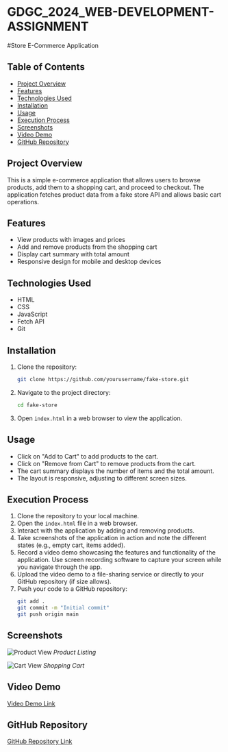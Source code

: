# GDGC_2024_WEB-DEVELOPMENT-ASSIGNMENT

#Store E-Commerce Application

## Table of Contents
- [Project Overview](#project-overview)
- [Features](#features)
- [Technologies Used](#technologies-used)
- [Installation](#installation)
- [Usage](#usage)
- [Execution Process](#execution-process)
- [Screenshots](#screenshots)
- [Video Demo](#video-demo)
- [GitHub Repository](#github-repository)

## Project Overview
This is a simple e-commerce application that allows users to browse products, add them to a shopping cart, and proceed to checkout. The application fetches product data from a fake store API and allows basic cart operations.

## Features
- View products with images and prices
- Add and remove products from the shopping cart
- Display cart summary with total amount
- Responsive design for mobile and desktop devices

## Technologies Used
- HTML
- CSS
- JavaScript
- Fetch API
- Git

## Installation
1. Clone the repository:
   ```bash
   git clone https://github.com/yourusername/fake-store.git
   ```
2. Navigate to the project directory:
   ```bash
   cd fake-store
   ```
3. Open `index.html` in a web browser to view the application.

## Usage
- Click on "Add to Cart" to add products to the cart.
- Click on "Remove from Cart" to remove products from the cart.
- The cart summary displays the number of items and the total amount.
- The layout is responsive, adjusting to different screen sizes.

## Execution Process
1. Clone the repository to your local machine.
2. Open the `index.html` file in a web browser.
3. Interact with the application by adding and removing products.
4. Take screenshots of the application in action and note the different states (e.g., empty cart, items added).
5. Record a video demo showcasing the features and functionality of the application. Use screen recording software to capture your screen while you navigate through the app.
6. Upload the video demo to a file-sharing service or directly to your GitHub repository (if size allows).
7. Push your code to a GitHub repository:
   ```bash
   git add .
   git commit -m "Initial commit"
   git push origin main
   ```

## Screenshots
![Product View](.png)
*Product Listing*

![Cart View](screenshot2.png)
*Shopping Cart*

## Video Demo
[Video Demo Link](your-video-link)

## GitHub Repository
[GitHub Repository Link](https://github.com/yourusername/fake-store)

